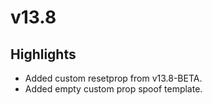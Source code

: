 # v13.8

## Highlights

- Added custom resetprop from v13.8-BETA.
- Added empty custom prop spoof template.
